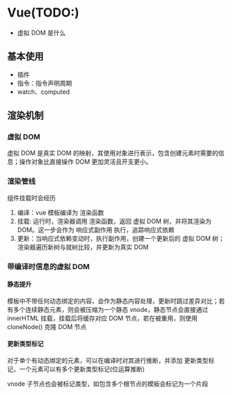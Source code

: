 # Vue(TODO:)

- 虚拟 DOM 是什么

## 基本使用

- 插件
- 指令：指令声明周期
- watch、computed

## 渲染机制

### 虚拟 DOM

虚拟 DOM 是真实 DOM 的映射，其使用对象进行表示，包含创建元素时需要的信息；操作对象比直接操作 DOM 更加灵活且开支更小。

### 渲染管线

组件挂载时会经历

1. 编译：vue 模板编译为 渲染函数
2. 挂载: 运行时，渲染器调用 渲染函数，返回 虚拟 DOM 树，并将其渲染为 DOM。这一步会作为 响应式副作用 执行，追踪响应式依赖
3. 更新：当响应式依赖变动时，执行副作用，创建一个更新后的 虚拟 DOM 树；渲染器遍历新树与就树比较，并更新为真实 DOM

### 带编译时信息的虚拟 DOM

#### 静态提升

模板中不带任何动态绑定的内容，会作为静态内容处理，更新时跳过差异对比；若有多个连续静态元素，则会被压缩为一个静态 vnode，静态节点会直接通过 innerHTML 挂载，挂载后将缓存对应 DOM 节点，若在被重用，则使用 cloneNode() 克隆 DOM 节点

#### 更新类型标记

对于单个有动态绑定的元素，可以在编译时对其进行推断，并添加 更新类型标记，一个元素可以有多个更新类型标记(位运算推断)

vnode 子节点也会被标记类型，如包含多个根节点的模板会标记为一个片段
